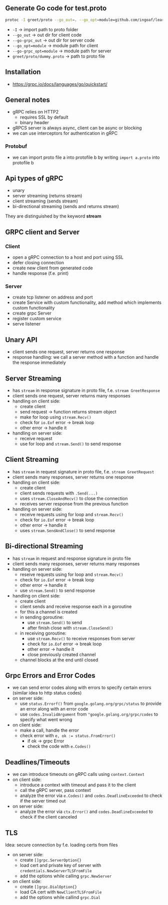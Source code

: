 ## Generate Go code for test.proto
```bash
protoc -I greet/proto --go_out=. --go_opt=module=github.com/ingoaf/learning-go-grpc/hands-on --go-grpc_out=. --go-grpc_opt=module=github.com/ingoaf/learning-go-grpc/hands-on greet/proto/dummy.proto
```

- `-I` -> import path to proto folder
- `--go_out` -> out dir for client code
- `--go-grpc_out` -> out dir for server code
- `--go_opt=module` -> module path for client
- `--go-grpc_opt=module` -> module path for server
- `greet/proto/dummy.proto` -> path to proto file

## Installation
- https://grpc.io/docs/languages/go/quickstart/

## General notes
- gRPC relies on HTTP2
    - requires SSL by default
    - binary header
- gRPCS server is always async, client can be async or blocking
- we can use interceptors for authentication in gRPC

### Protobuf
- we can import proto file a into protofile b by writing `import a.proto` into protofile b 

## Api types of gRPC
- unary
- server streaming (returns stream)
- client streaming (sends stream)
- bi-directional streaming (sends and returns stream)

They are distinguished by the keyword **stream**

## GRPC client and Server
### Client
- open a gRPC connection to a host and port using SSL
- defer closing connection
- create new client from generated code
- handle response (f.e. print)

### Server
- create tcp listener on address and port
- create Service with custom functionality, add method which implements custom functionality
- create grpc Server
- register custom service 
- serve listener

## Unary API
- client sends one request, server returns one response
- response handling: we call a server method with a function and handle the response immediately

## Server Streaming
- has `stream` in response signature in proto file, f.e. `stream GreetResponse`
- client sends one request, server returns many responses
- handling on client side:
    - create client
    - send request -> function returns stream object
    - make for loop using `stream.Recv()`
    - check for `io.Eof` error -> break loop
    - other error -> handle it
- handling on server side:
    - receive request
    - use for loop and `stream.Send()` to send response

## Client Streaming
- has `stream` in request signature in proto file, f.e. `stream GreetRequest`
- client sends many responses, server returns one response
- handling on client side:
    - create client
    - client sends requests with `.Send(...)`
    - uses `stream.CloseAndRecv()` to close the connection
    - receives server response from the previous function
- handling on server side:
    - receive requests using for loop and `stream.Recv()`
    - check for `io.Eof` error -> break loop
    - other error -> handle it
    - uses `stream.SendAndClose()` to send response

## Bi-directional Streaming
- has `stream` in request and response signature in proto file
- client sends many responses, server returns many responses
- handling on server side:
    - reseive requests using for loop and `stream.Recv()`
    - check for `io.Eof` error -> break loop
    - other error -> handle it
    - use `stream.Send()` to send response
- handling on client side:
    - create client
    - client sends and receive response each in a goroutine
    - for this a channel is created
    - in sending goroutine: 
        - use `stream.Send()` to send
        - after finish close with `stream.CloseSend()`
    - in receiving goroutine:
        - use `stream.Recv()` to receive responses from server
        - check for `io.Eof` error -> break loop
        - other error -> handle it
        - close previously created channel
    - channel blocks at the end until closed

## Grpc Errors and Error Codes
- we can send error codes along with errors to specify certain errors (similar idea to http status codes)
- on server side:
    - use `status.Errorf()` from `google.golang.org/grpc/status` to provide an error along with an error code
    - use `codes.InvalidArgument` from `"google.golang.org/grpc/codes` to specify what went wrong
- on client side:
    - make a call, handle the error
    - check error with `e, ok := status.FromError()`
        - if ok -> grpc Error
        - check the code with `e.Codes()` 

## Deadlines/Timeouts
- we can introduce timeouts on gRPC calls using `context.Context`
- on client side:
    - introduce a context with timeout and pass it to the client
    - call the gRPC server, pass context
    - analyze the error via `e.Codes()` and `codes.DeadlineExceeded` to check if the server timed out
- on server side:
    - analyze the error via `ctx.Error()` and `codes.DeadlineExceeded` to check if the client canceled

## TLS
Idea: secure connection by f.e. loading certs from files
- on server side:
    - create `[]grpc.ServerOption{}`
    - load cert and private key of server with `credentials.NewServerTLSFromFile`
    - add the options while calling `grpc.NewServer`
- on client side:
    - create `[]grpc.DialOption{}`
    - load CA cert with `NewClientTLSFromFile`
    - add the options while callind `grpc.Dial`